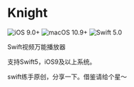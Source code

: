 # Knight

![iOS 9.0+](https://img.shields.io/badge/iOS-9.0%2B-blue.svg)
![macOS 10.9+](https://img.shields.io/badge/macOS-10.9%2B-blue.svg)
![Swift 5.0](https://img.shields.io/badge/Swift-5.0-orange.svg)

Swift视频万能播放器

支持Swift5，iOS9及以上系统。

swift练手原创，分享一下。借鉴请给个星～

